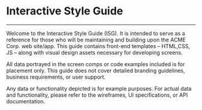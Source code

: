 # Interactive Style Guide

---

Welcome to the Interactive Style Guide (ISG). It is intended to serve as a reference for those who will be maintaining and building upon the ACME Corp. web site/app. This guide contains front-end templates &ndash; HTML,CSS, JS &ndash; along with visual design assets necessary for developing screens.

All data portrayed in the screen comps or code examples included is for placement only. This guide does not cover detailed branding guidelines, business requirements, or user support.

Any data or functionality depicted is for example purposes. For actual data and functionality, please refer to the wireframes, UI specifications, or API documentation.
